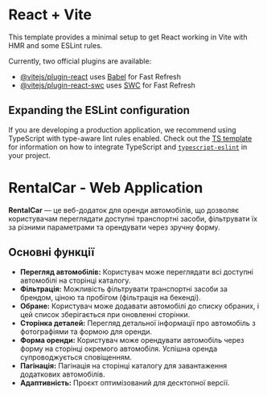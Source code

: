 # React + Vite

This template provides a minimal setup to get React working in Vite with HMR and some ESLint rules.

Currently, two official plugins are available:

- [@vitejs/plugin-react](https://github.com/vitejs/vite-plugin-react/blob/main/packages/plugin-react) uses [Babel](https://babeljs.io/) for Fast Refresh
- [@vitejs/plugin-react-swc](https://github.com/vitejs/vite-plugin-react/blob/main/packages/plugin-react-swc) uses [SWC](https://swc.rs/) for Fast Refresh

## Expanding the ESLint configuration

If you are developing a production application, we recommend using TypeScript with type-aware lint rules enabled. Check out the [TS template](https://github.com/vitejs/vite/tree/main/packages/create-vite/template-react-ts) for information on how to integrate TypeScript and [`typescript-eslint`](https://typescript-eslint.io) in your project.

# RentalCar - Web Application

**RentalCar** — це веб-додаток для оренди автомобілів, що дозволяє користувачам переглядати доступні транспортні засоби, фільтрувати їх за різними параметрами та орендувати через зручну форму.

## Основні функції

- **Перегляд автомобілів:** Користувач може переглядати всі доступні автомобілі на сторінці каталогу.
- **Фільтрація:** Можливість фільтрувати транспортні засоби за брендом, ціною та пробігом (фільтрація на бекенді).
- **Обране:** Користувач може додавати автомобілі до списку обраних, і цей список зберігається при оновленні сторінки.
- **Сторінка деталей:** Перегляд детальної інформації про автомобіль з фотографіями та формою для оренди.
- **Форма оренди:** Користувач може орендувати автомобіль через форму на сторінці окремого автомобіля. Успішна оренда супроводжується сповіщенням.
- **Пагінація:** Пагінація на сторінці каталогу для завантаження додаткових автомобілів.
- **Адаптивність:** Проєкт оптимізований для десктопної версії.

